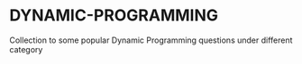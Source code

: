 # DYNAMIC-PROGRAMMING
Collection to some popular Dynamic Programming questions under different category
